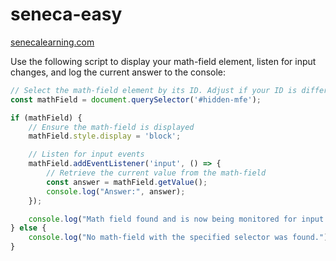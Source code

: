 # seneca-easy

[senecalearning.com](https://senecalearning.com)

Use the following script to display your math-field element, listen for input changes, and log the current answer to the console:

```javascript
// Select the math-field element by its ID. Adjust if your ID is different.
const mathField = document.querySelector('#hidden-mfe');

if (mathField) {
    // Ensure the math-field is displayed
    mathField.style.display = 'block';

    // Listen for input events
    mathField.addEventListener('input', () => {
        // Retrieve the current value from the math-field
        const answer = mathField.getValue();
        console.log("Answer:", answer);
    });

    console.log("Math field found and is now being monitored for input.");
} else {
    console.log("No math-field with the specified selector was found.");
}
